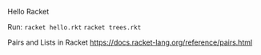 Hello Racket

Run:
`racket hello.rkt`
`racket trees.rkt`

Pairs and Lists in Racket
https://docs.racket-lang.org/reference/pairs.html
